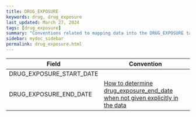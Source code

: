 ```yaml
---
title: DRUG_EXPOSURE
keywords: drug, drug_exposure
last_updated: March 27, 2024
tags: [drug_exposure]
summary: "Conventions related to mapping data into the DRUG_EXPOSURE table."
sidebar: mydoc_sidebar
permalink: drug_exposure.html
---
```


|**Field** | **Convention**|
|--------------------------------|-------------------------------------------------------------------------------|
DRUG_EXPOSURE_START_DATE|   |
DRUG_EXPOSURE_END_DATE| [How to determine drug_exposure_end_date when not given explicitly in the data](https://ohdsi.github.io/drug_end_date_not_in_data.html)</br>|